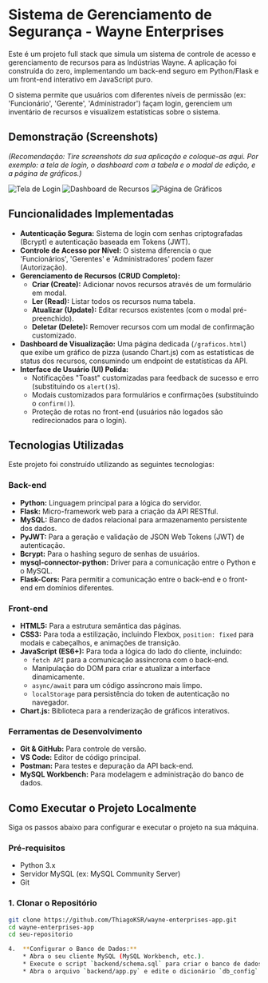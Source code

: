 # Sistema de Gerenciamento de Segurança - Wayne Enterprises

Este é um projeto full stack que simula um sistema de controle de acesso e gerenciamento de recursos para as Indústrias Wayne. A aplicação foi construída do zero, implementando um back-end seguro em Python/Flask e um front-end interativo em JavaScript puro.

O sistema permite que usuários com diferentes níveis de permissão (ex: 'Funcionário', 'Gerente', 'Administrador') façam login, gerenciem um inventário de recursos e visualizem estatísticas sobre o sistema.

## Demonstração (Screenshots)

*(Recomendação: Tire screenshots da sua aplicação e coloque-as aqui. Por exemplo: a tela de login, o dashboard com a tabela e o modal de edição, e a página de gráficos.)*

![Tela de Login]("C:\Users\thiag\wayne-enterprises-app\docs\images\dashboard.png")
![Dashboard de Recursos]("C:\Users\thiag\wayne-enterprises-app\docs\images\graficos.png")
![Página de Gráficos]("C:\Users\thiag\wayne-enterprises-app\docs\images\login.png")

## Funcionalidades Implementadas

* **Autenticação Segura:** Sistema de login com senhas criptografadas (Bcrypt) e autenticação baseada em Tokens (JWT).
* **Controle de Acesso por Nível:** O sistema diferencia o que 'Funcionários', 'Gerentes' e 'Administradores' podem fazer (Autorização).
* **Gerenciamento de Recursos (CRUD Completo):**
    * **Criar (Create):** Adicionar novos recursos através de um formulário em modal.
    * **Ler (Read):** Listar todos os recursos numa tabela.
    * **Atualizar (Update):** Editar recursos existentes (com o modal pré-preenchido).
    * **Deletar (Delete):** Remover recursos com um modal de confirmação customizado.
* **Dashboard de Visualização:** Uma página dedicada (`/graficos.html`) que exibe um gráfico de pizza (usando Chart.js) com as estatísticas de status dos recursos, consumindo um endpoint de estatísticas da API.
* **Interface de Usuário (UI) Polida:**
    * Notificações "Toast" customizadas para feedback de sucesso e erro (substituindo os `alert()`s).
    * Modais customizados para formulários e confirmações (substituindo o `confirm()`).
    * Proteção de rotas no front-end (usuários não logados são redirecionados para o login).

## Tecnologias Utilizadas

Este projeto foi construído utilizando as seguintes tecnologias:

### **Back-end**
* **Python:** Linguagem principal para a lógica do servidor.
* **Flask:** Micro-framework web para a criação da API RESTful.
* **MySQL:** Banco de dados relacional para armazenamento persistente dos dados.
* **PyJWT:** Para a geração e validação de JSON Web Tokens (JWT) de autenticação.
* **Bcrypt:** Para o hashing seguro de senhas de usuários.
* **mysql-connector-python:** Driver para a comunicação entre o Python e o MySQL.
* **Flask-Cors:** Para permitir a comunicação entre o back-end e o front-end em domínios diferentes.

### **Front-end**
* **HTML5:** Para a estrutura semântica das páginas.
* **CSS3:** Para toda a estilização, incluindo Flexbox, `position: fixed` para modais e cabeçalhos, e animações de transição.
* **JavaScript (ES6+):** Para toda a lógica do lado do cliente, incluindo:
    * `fetch API` para a comunicação assíncrona com o back-end.
    * Manipulação do DOM para criar e atualizar a interface dinamicamente.
    * `async/await` para um código assíncrono mais limpo.
    * `localStorage` para persistência do token de autenticação no navegador.
* **Chart.js:** Biblioteca para a renderização de gráficos interativos.

### **Ferramentas de Desenvolvimento**
* **Git & GitHub:** Para controle de versão.
* **VS Code:** Editor de código principal.
* **Postman:** Para testes e depuração da API back-end.
* **MySQL Workbench:** Para modelagem e administração do banco de dados.

## Como Executar o Projeto Localmente

Siga os passos abaixo para configurar e executar o projeto na sua máquina.

### Pré-requisitos
* Python 3.x
* Servidor MySQL (ex: MySQL Community Server)
* Git

### 1. Clonar o Repositório
```bash
git clone https://github.com/ThiagoKSR/wayne-enterprises-app.git
cd wayne-enterprises-app
cd seu-repositorio

4.  **Configurar o Banco de Dados:**
    * Abra o seu cliente MySQL (MySQL Workbench, etc.).
    * Execute o script `backend/schema.sql` para criar o banco de dados `wayne_industries` e popular as tabelas com dados de exemplo.
    * Abra o arquivo `backend/app.py` e edite o dicionário `db_config` com o seu usuário e senha do MySQL.